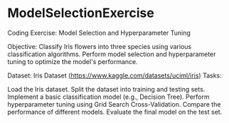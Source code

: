 # ModelSelectionExercise

Coding Exercise: Model Selection and Hyperparameter Tuning

Objective: Classify Iris flowers into three species using various classification algorithms. Perform model selection and hyperparameter tuning to optimize the model's performance.

Dataset: Iris Dataset (https://www.kaggle.com/datasets/uciml/iris)
Tasks:

Load the Iris dataset.
Split the dataset into training and testing sets.
Implement a basic classification model (e.g., Decision Tree).
Perform hyperparameter tuning using Grid Search Cross-Validation.
Compare the performance of different models.
Evaluate the final model on the test set.
